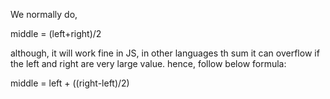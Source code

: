 We normally do,

middle = (left+right)/2

although, it will work fine in JS, in other languages th sum it can overflow if the 
left and right are very large value. hence, follow below formula:

middle = left + ((right-left)/2)